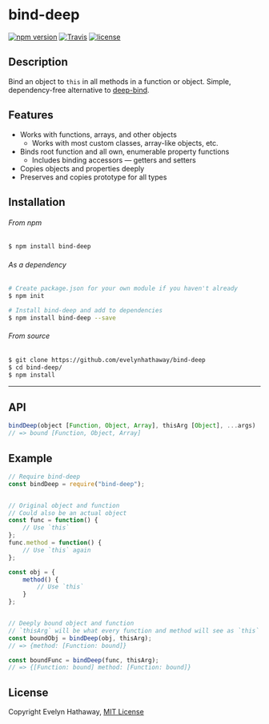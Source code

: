 # bind-deep
[![npm version](https://img.shields.io/npm/v/bind-deep.svg)](https://www.npmjs.com/package/bind-deep)
[![Travis](https://img.shields.io/travis/evelynhathaway/bind-deep.svg)](https://travis-ci.org/evelynhathaway/bind-deep)
[![license](https://img.shields.io/github/license/evelynhathaway/bind-deep.svg)](/LICENSE)

## Description
Bind an object to `this` in all methods in a function or object. Simple, dependency-free alternative to [deep-bind](https://github.com/jonschlinkert/deep-bind).


## Features
- Works with functions, arrays, and other objects
	- Works with most custom classes, array-like objects, etc.
- Binds root function and all own, enumerable property functions
	- Includes binding accessors — getters and setters
- Copies objects and properties deeply
- Preserves and copies prototype for all types

## Installation
###### From npm
```bash
$ npm install bind-deep
```
###### As a dependency
```bash
# Create package.json for your own module if you haven't already
$ npm init

# Install bind-deep and add to dependencies
$ npm install bind-deep --save
```
###### From source
```bash
$ git clone https://github.com/evelynhathaway/bind-deep
$ cd bind-deep/
$ npm install
```


---


## API

```js
bindDeep(object [Function, Object, Array], thisArg [Object], ...args)
// => bound [Function, Object, Array]
```


## Example
```js
// Require bind-deep
const bindDeep = require("bind-deep");


// Original object and function
// Could also be an actual object
const func = function() {
	// Use `this`
};
func.method = function() {
	// Use `this` again
};

const obj = {
	method() {
		// Use `this`
	}
};


// Deeply bound object and function
// `thisArg` will be what every function and method will see as `this`
const boundObj = bindDeep(obj, thisArg);
// => {method: [Function: bound]}

const boundFunc = bindDeep(func, thisArg);
// => {[Function: bound] method: [Function: bound]}
```


## License
Copyright Evelyn Hathaway, [MIT License](https://github.com/evelynhathaway/bind-deep/blob/master/LICENSE)
